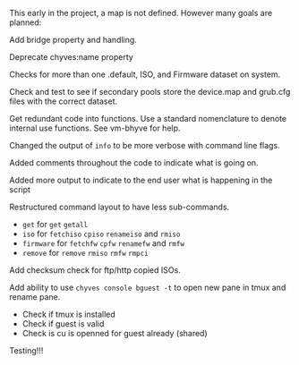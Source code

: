 This early in the project, a map is not defined. However many goals are planned:

Add bridge property and handling.

Deprecate chyves:name property

Checks for more than one .default, ISO, and Firmware dataset on system.

Check and test to see if secondary pools store the device.map and grub.cfg files with the correct dataset.

Get redundant code into functions. Use a standard nomenclature to denote internal use functions. See vm-bhyve for help.

Changed the output of `info` to be more verbose with command line flags.

Added comments throughout the code to indicate what is going on.

Added more output to indicate to the end user what is happening in the script

Restructured command layout to have less sub-commands.
- `get` for `get` `getall`
- `iso` for `fetchiso` `cpiso` `renameiso` and `rmiso`
- `firmware` for `fetchfw` `cpfw` `renamefw` and `rmfw`
- `remove` for `remove` `rmiso` `rmfw` `rmpci`

Add checksum check for ftp/http copied ISOs.

Add ability to use `chyves console bguest -t` to open new pane in tmux and rename pane.
- Check if tmux is installed
- Check if guest is valid
- Check is cu is openned for guest already (shared)

Testing!!!
